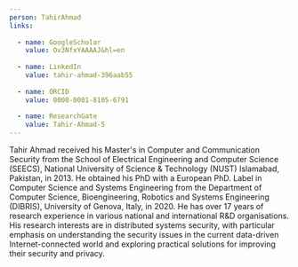 ```yaml
---
person: TahirAhmad
links:
    
  - name: GoogleScholar         
    value: Ov3NfxYAAAAJ&hl=en
        
  - name: LinkedIn         
    value: tahir-ahmad-396aab55
        
  - name: ORCID         
    value: 0000-0001-8105-6791
         
  - name: ResearchGate         
    value: Tahir-Ahmad-5
---
```

Tahir Ahmad received his Master's in Computer and Communication Security from the School of Electrical Engineering and Computer Science (SEECS), National University of Science & Technology (NUST) Islamabad, Pakistan, in 2013. He obtained his PhD with a European PhD. Label in Computer Science and Systems Engineering from the Department of Computer Science, Bioengineering, Robotics and Systems Engineering (DIBRIS), University of Genova, Italy, in 2020. He has over 17 years of research experience in various national and international R&D organisations. His research interests are in distributed systems security, with particular emphasis on understanding the security issues in the current data-driven Internet-connected world and exploring practical solutions for improving their security and privacy.
